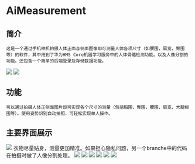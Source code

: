 # AiMeasurement
## 简介
    这是一个通过手机相机拍摄人体正面与侧面图像即可测量人体各项尺寸（如腰围，肩宽，臀围等）的软件，其中用到了华为HMS Core机器学习服务中的人体骨骼检测功能。以及人像分割的功能。还包含一个简单的后端登录及存储数据功能。
![](https://files.catbox.moe/5zpu9z.png)
![](https://files.catbox.moe/ix87qm.png)

## 功能
    可以通过拍摄人体正侧面图片即可实现各个尺寸的测量（包括胸围，臀围，腰围，肩宽，大腿根围等）。使用姿势识别自动拍照，可轻松实现单人操作。

## 主要界面展示
![](https://github.com/Acidwww/AiMeasurement/blob/master/%E6%95%88%E6%9E%9C.gif)
衣物尽量贴身，测量更加精准。如果担心隐私问题，另一个branche中的代码在拍摄时做了人像分割处理。
![](https://s3.bmp.ovh/imgs/2022/02/5887a3776314921e.jpg)
![](https://s3.bmp.ovh/imgs/2022/02/91a0c0e2aae43944.jpg)
![](https://s3.bmp.ovh/imgs/2022/02/ae1bb5d641507822.jpg)
![](https://s3.bmp.ovh/imgs/2022/02/0abaf0beb314e054.jpg)
![](https://s3.bmp.ovh/imgs/2022/02/b4c17329b2b776f7.jpg)
![](https://s3.bmp.ovh/imgs/2022/02/c49beffb08476bce.jpg)
